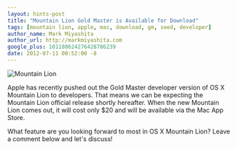 ```yaml
---
layout: hints-post
title: "Mountain Lion Gold Master is Available for Download"
tags: [mountain lion, apple, mac, download, gm, seed, developer]
author_name: Mark Miyashita
author_url: http://markmiyashita.com
google_plus: 101180624276428786239
date: 2012-07-11 00:52:00 -8
---
```


<img class="clear blog-image-full-border" src="{{site.url}}/images/os-x-mountain-lion.jpeg" title="Mountain Lion">

Apple has recently pushed out the Gold Master developer version of OS X Mountain Lion to developers. That means we can be expecting the Mountain Lion official release shortly hereafter. When the new Mountain Lion comes out, it will cost only $20 and will be available via the Mac App Store.

What feature are you looking forward to most in OS X Mountain Lion? Leave a comment below and let's discuss!